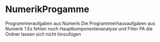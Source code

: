 # NumerikProgamme
Programmieraufgaben aus Numerik 
Die Programmierhausaufgaben aus Numerik 1
Es fehlen noch Hauptkomponentenanalyse und Filter PA die Ordner lassen sich nicht hinzufügen

